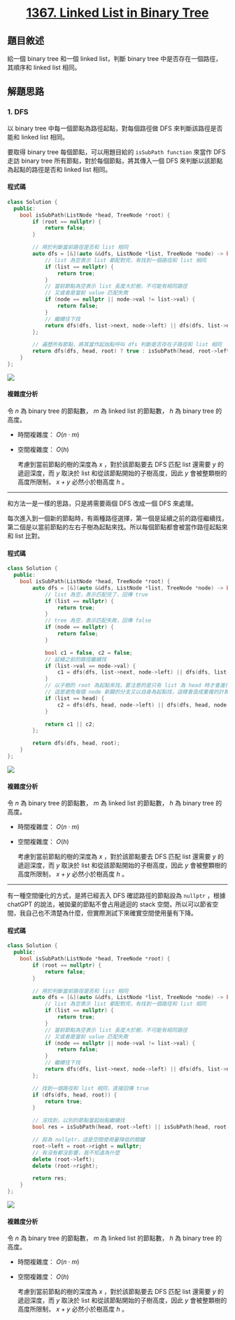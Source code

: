 # <center> [1367. Linked List in Binary Tree](https://leetcode.com/problems/linked-list-in-binary-tree/description/) </center>

## 題目敘述

給一個 binary tree 和一個 linked list，判斷 binary tree 中是否存在一個路徑，其順序和 linked list 相同。

## 解題思路

### 1. DFS

以 binary tree 中每一個節點為路徑起點，對每個路徑做 DFS 來判斷該路徑是否能和 linked list 相同。

要取得 binary tree 每個節點，可以用題目給的 `isSubPath function` 來當作 DFS 走訪 binary tree 所有節點，對於每個節點，將其傳入一個 DFS 來判斷以該節點為起點的路徑是否和 linked list 相同。

#### 程式碼

```cpp {.line-numbers}
class Solution {
  public:
    bool isSubPath(ListNode *head, TreeNode *root) {
        if (root == nullptr) {
            return false;
        }

        // 用於判斷當前路徑是否和 list 相同
        auto dfs = [&](auto &&dfs, ListNode *list, TreeNode *node) -> bool {
            // list 為空表示 list 都配對完，有找到一個路徑和 list 相同
            if (list == nullptr) {
                return true;
            }
            // 當前節點為空表示 list 長度大於樹，不可能有相同路徑
            // 又或者是當前 value 匹配失敗
            if (node == nullptr || node->val != list->val) {
                return false;
            }
            // 繼續往下找
            return dfs(dfs, list->next, node->left) || dfs(dfs, list->next, node->right);
        };

        // 遍歷所有節點，將其當作起始點呼叫 dfs 判斷是否存在子路徑和 list 相同
        return dfs(dfs, head, root) ? true : isSubPath(head, root->left) || isSubPath(head, root->right);
    }
};
```

[![](https://raw.githubusercontent.com/reese60525/ForPicGo/main/Pictures202412302048431.png)](https://raw.githubusercontent.com/reese60525/ForPicGo/main/Pictures202412302048431.png)

#### 複雜度分析

令 $n$ 為 binary tree 的節點數， $m$ 為 linked list 的節點數， $h$ 為 binary tree 的高度。

- 時間複雜度： $O(n \cdot m)$

- 空間複雜度： $O(h)$

    考慮到當前節點的樹的深度為 $x$ ，對於該節點要去 DFS 匹配 list 還需要 $y$ 的遞迴深度，而 $y$ 取決於 list 和從該節點開始的子樹高度，因此 $y$ 會被整顆樹的高度所限制， $x + y$ 必然小於樹高度 $h$ 。

---

和方法一是一樣的思路，只是將需要兩個 DFS 改成一個 DFS 來處理。

每次進入到一個新的節點時，有兩種路徑選擇，第一個是延續之前的路徑繼續找，第二個是以當前節點的左右子樹為起點來找。所以每個節點都會被當作路徑起點來和 list 比對。

#### 程式碼

```cpp {.line-numbers}
class Solution {
  public:
    bool isSubPath(ListNode *head, TreeNode *root) {
        auto dfs = [&](auto &&dfs, ListNode *list, TreeNode *node) -> bool {
            // list 為空，表示匹配完了，回傳 true
            if (list == nullptr) {
                return true;
            }
            // tree 為空，表示匹配失敗，回傳 false
            if (node == nullptr) {
                return false;
            }

            bool c1 = false, c2 = false;
            // 延續之前的路徑繼續找
            if (list->val == node->val) {
                c1 = dfs(dfs, list->next, node->left) || dfs(dfs, list->next, node->right);
            }
            // 以子樹的 root 為起點來找，要注意的是只有 list 為 head 時才會進行這個判斷
            // 這是避免每個 node 新闢的分支又以自身為起點找，這樣會造成重複的計算
            if (list == head) {
                c2 = dfs(dfs, head, node->left) || dfs(dfs, head, node->right);
            }

            return c1 || c2;
        };

        return dfs(dfs, head, root);
    }
};
```

[![](https://raw.githubusercontent.com/reese60525/ForPicGo/main/Pictures202412302100310.png)](https://raw.githubusercontent.com/reese60525/ForPicGo/main/Pictures202412302100310.png)

#### 複雜度分析

令 $n$ 為 binary tree 的節點數， $m$ 為 linked list 的節點數， $h$ 為 binary tree 的高度。

- 時間複雜度： $O(n \cdot m)$

- 空間複雜度： $O(h)$

    考慮到當前節點的樹的深度為 $x$ ，對於該節點要去 DFS 匹配 list 還需要 $y$ 的遞迴深度，而 $y$ 取決於 list 和從該節點開始的子樹高度，因此 $y$ 會被整顆樹的高度所限制， $x + y$ 必然小於樹高度 $h$ 。

---

有一種空間優化的方式，是將已經丟入 DFS 確認路徑的節點設為 `nullptr` ，根據 chatGPT 的說法，被拋棄的節點不會占用遞迴的 stack 空間，所以可以節省空間，我自己也不清楚為什麼，但實際測試下來確實空間使用量有下降。

#### 程式碼

```cpp {.line-numbers}
class Solution {
  public:
    bool isSubPath(ListNode *head, TreeNode *root) {
        if (root == nullptr) {
            return false;
        }

        // 用於判斷當前路徑是否和 list 相同
        auto dfs = [&](auto &&dfs, ListNode *list, TreeNode *node) -> bool {
            // list 為空表示 list 都配對完，有找到一個路徑和 list 相同
            if (list == nullptr) {
                return true;
            }
            // 當前節點為空表示 list 長度大於樹，不可能有相同路徑
            // 又或者是當前 value 匹配失敗
            if (node == nullptr || node->val != list->val) {
                return false;
            }
            // 繼續往下找
            return dfs(dfs, list->next, node->left) || dfs(dfs, list->next, node->right);
        };

        // 找到一個路徑和 list 相同，直接回傳 true
        if (dfs(dfs, head, root)) {
            return true;
        }

        // 沒找到，以別的節點當起始點繼續找
        bool res = isSubPath(head, root->left) || isSubPath(head, root->right);

        // 設為 nullptr，這是空間使用量降低的關鍵
        root->left = root->right = nullptr;
        // 有沒有都沒影響，我不知道為什麼
        delete (root->left);
        delete (root->right);

        return res;
    }
};
```

[![](https://raw.githubusercontent.com/reese60525/ForPicGo/main/Pictures202412302132048.png)](https://raw.githubusercontent.com/reese60525/ForPicGo/main/Pictures202412302132048.png)

#### 複雜度分析

令 $n$ 為 binary tree 的節點數， $m$ 為 linked list 的節點數， $h$ 為 binary tree 的高度。

- 時間複雜度： $O(n \cdot m)$

- 空間複雜度： $O(h)$

    考慮到當前節點的樹的深度為 $x$ ，對於該節點要去 DFS 匹配 list 還需要 $y$ 的遞迴深度，而 $y$ 取決於 list 和從該節點開始的子樹高度，因此 $y$ 會被整顆樹的高度所限制， $x + y$ 必然小於樹高度 $h$ 。

